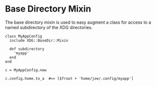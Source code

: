 # Base Directory Mixin

The base directory mixin is used to easy augment a class for 
access to a named subdirectory of the XDG directories.

    class MyAppConfig
      include XDG::BaseDir::Mixin

      def subdirectory
        'myapp'
      end
    end

    c = MyAppConfig.new

    c.config.home.to_a  #=> [$froot + 'home/joe/.config/myapp']

